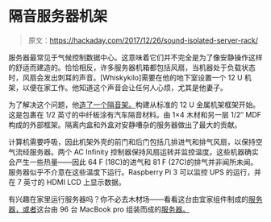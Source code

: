 # 隔音服务器机架

> 原文：<https://hackaday.com/2017/12/26/sound-isolated-server-rack/>

服务器最常见于气候控制数据中心。这意味着它们并不完全是为了像安静操作这样的舒适而建造的。恰恰相反，许多服务器机箱都包括风扇，当机器处于负载状态时，风扇会发出刺耳的声音。[Whiskykilo]需要在他的地下室设置一个 12 U 机架，以便在家工作。他知道这个声音会让任何人心烦，尤其是他妻子。

为了解决这个问题，他[造了一个隔音架。](https://imgur.com/gallery/BkKA8)构建从标准的 12 U 金属机架框架开始。这是包裹在 1/2 英寸的中纤板涂有汽车隔音材料。由 1×4 木材和另一层 1/2″ MDF 构成的外部框架。隔离内盒和外盒对安静嘈杂的服务器做出了最大的贡献。

计算机需要呼吸，因此机架外壳的前门和后门包括几排进气和排气风扇，以保持空气流经服务器。两个 AC Infinity 控制器保持风扇运转并监控温度。这些机器确实会产生一些热量——因此 64 F (18C)的进气和 81 F (27C)的排气并非闻所未闻。服务器似乎不介意在这些温度下运行。Raspberry Pi 3 可以监控 UPS 的运行，并在 7 英寸的 HDMI LCD 上显示数据。

有兴趣在家里运行服务器吗？你不必去木材场——看看这台由宜家组件制成的[服务器，或者](https://hackaday.com/2017/11/09/home-server-has-amd-cpu-and-ikea-case/)这台由 96 台 MacBook pro 组装而成的[服务器。](https://hackaday.com/2015/07/28/96-macbook-pros-most-expensive-server-rack-weve-ever-seen/)